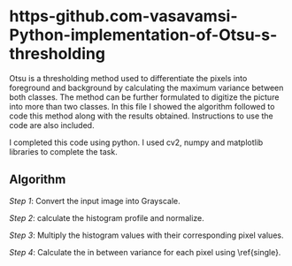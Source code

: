 # https-github.com-vasavamsi-Python-implementation-of-Otsu-s-thresholding

Otsu is a thresholding method used to differentiate the pixels into foreground and background by calculating the maximum variance between both classes. The method can be further formulated to digitize the picture into more than two classes. In this file I showed the algorithm followed to code this method along with the results obtained. Instructions to use the code are also included. 

I completed this code using python. I used cv2, numpy and matplotlib libraries to complete the task.

## Algorithm

_Step 1_: Convert the input image into Grayscale.

_Step 2_: calculate the histogram profile and normalize.

_Step 3_: Multiply the histogram values with their corresponding pixel values.

_Step 4_: Calculate the in between variance for each pixel using \ref{single}.
